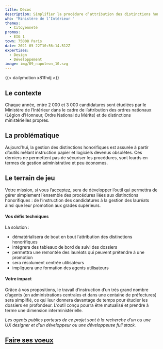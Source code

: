 ```yaml
---
title: Décos
description: Simplifier la procédure d’attribution des distinctions honorifiques
who: "Ministère de l’Intérieur "
themes: 
  - Citoyenneté
promos:
  - EIG 1
town: 75008 Paris
date: 2021-05-22T10:56:14.512Z
expertises:
  - Design
  - Développement
image: img/09_napoleon_10.svg
---
```

{{< dailymotion x81fhdj >}}

## Le contexte

Chaque année, entre 2 000 et 3 000 candidatures sont étudiées par le Ministère de l’Intérieur dans le cadre de l’attribution des ordres nationaux (Légion d’Honneur, Ordre National du Mérite) et de distinctions ministérielles propres. 

## La problématique

Aujourd’hui, la gestion des distinctions honorifiques est assurée à partir d’outils mêlant instruction papier et logiciels devenus obsolètes. Ces derniers ne permettent pas de sécuriser les procédures, sont lourds en termes de gestion administrative et peu économes. 

## Le terrain de jeu

Votre mission, si vous l’acceptez, sera de développer l’outil qui permettra de gérer simplement l’ensemble des procédures liées aux distinctions honorifiques : de l’instruction des candidatures à la gestion des lauréats ainsi que leur promotion aux grades supérieurs. 

#### Vos défis techniques

La solution : 

* dématérialisera de bout en bout l’attribution des distinctions honorifiques 
* intègrera des tableaux de bord de suivi des dossiers
* permettra une remontée des lauréats qui peuvent prétendre à une promotion 
* sera résolument centrée utilisateurs
* impliquera une formation des agents utilisateurs 

#### Votre impact 

Grâce à vos propositions, le travail d’instruction d’un très grand nombre d’agents (en administrations centrales et dans une centaine de préfectures) sera simplifié, ce qui leur donnera davantage de temps pour étudier les dossiers en profondeur. L’outil conçu pourra être mutualisé et prendre à terme une dimension interministérielle. 

*Les agents publics porteurs de ce projet sont à la recherche d’un ou une UX designer et d’un développeur ou une développeuse full stack.*

## [Faire ses voeux](https://www.demarches-simplifiees.fr/commencer/aac-eig5-voeux)
